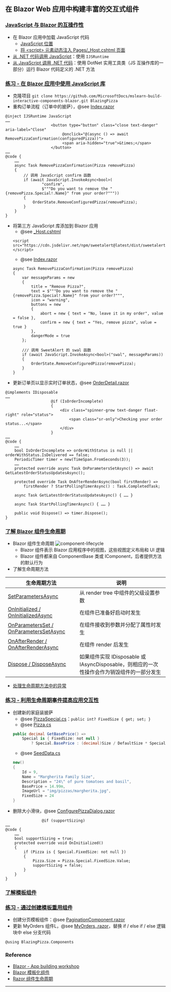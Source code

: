 ## 在 Blazor Web 应用中构建丰富的交互式组件
### [JavaScript 与 Blazor 的互操作性](https://learn.microsoft.com/zh-cn/training/modules/blazor-build-rich-interactive-components/2-create-user-interfaces-blazor-components)
- 在 Blazor 应用中加载 JavaScript 代码
    - [JavaScript 位置](https://learn.microsoft.com/zh-cn/aspnet/core/blazor/javascript-interoperability/#javascript-location)
    - [将 \<script> 元素动态注入 Pages/_Host.cshtml 页面](https://learn.microsoft.com/zh-cn/aspnet/core/blazor/fundamentals/startup)
- [从 .NET 代码调用 JavaScript](https://learn.microsoft.com/zh-cn/aspnet/core/blazor/javascript-interoperability/call-javascript-from-dotnet)：使用 `IJSRuntime`
- [从 JavaScript 调用 .NET 代码](https://learn.microsoft.com/zh-cn/aspnet/core/blazor/javascript-interoperability/call-dotnet-from-javascript)：使用 DotNet 实用工具类（JS 互操作库的一部分）运行 Blazor 代码定义的 .NET 方法
### [练习 - 在 Blazor 应用中使用 JavaScript 库](https://learn.microsoft.com/zh-cn/training/modules/blazor-build-rich-interactive-components/3-exercise-use-javascript-libraries-blazor-apps)
- 克隆项目 `git clone https://github.com/MicrosoftDocs/mslearn-build-interactive-components-blazor.git BlazingPizza`
- 重构订单流程（订单中的披萨），@see [Index.razor](Pages/Index.razor)
```razor
@inject IJSRuntime JavaScript
……
                    <button type="button" class="close text-danger" aria-label="Close"
                         @onclick="@(async () => await RemovePizzaConfirmation(configuredPizza))">
                         <span aria-hidden="true">&times;</span>
                    </button>
……
@code {
    ……
    async Task RemovePizzaConfirmation(Pizza removePizza)
    {
        // 调用 JavaScript confirm 函数
        if (await JavaScript.InvokeAsync<bool>(
                "confirm",
                $"""Do you want to remove the "{removePizza.Special!.Name}" from your order?"""))
        {
            OrderState.RemoveConfiguredPizza(removePizza);
        }
    }
}
```
- 将第三方 JavaScript 库添加到 Blazor 应用
    - @see [_Host.cshtml](Pages/_Host.cshtml)
    ```cshtml
    <script src="https://cdn.jsdelivr.net/npm/sweetalert@latest/dist/sweetalert.min.js"></script>
    ```
    - @see [Index.razor](Pages/Index.razor)
    ```razor
    async Task RemovePizzaConfirmation(Pizza removePizza)
    {
        var messageParams = new
        {
            title = "Remove Pizza?",
            text = $"""Do you want to remove the "{removePizza.Special!.Name}" from your order?""",
            icon = "warning",
            buttons = new
            {
                abort = new { text = "No, leave it in my order", value = false },
                confirm = new { text = "Yes, remove pizza", value = true }
            },
            dangerMode = true
        };

        /// 调用 SweetAlert 的 swal 函数
        if (await JavaScript.InvokeAsync<bool>("swal", messageParams))
        {
            OrderState.RemoveConfiguredPizza(removePizza);
        }
    }
    ```
- 更新订单页以显示实时订单状态，@see [OrderDetail.razor](Pages/OrderDetail.razor)
```razor
@implements IDisposable
……
                    @if (IsOrderIncomplete)
                    {
                        <div class="spinner-grow text-danger float-right" role="status">
                            <span class="sr-only">Checking your order status...</span>
                        </div>
                    }
……
@code {
    ……
    bool IsOrderIncomplete => orderWithStatus is null || orderWithStatus.IsDelivered == false;
    PeriodicTimer timer = new(TimeSpan.FromSeconds(3));
    ……
    protected override async Task OnParametersSetAsync() => await GetLatestOrderStatusUpdatesAsync();

    protected override Task OnAfterRenderAsync(bool firstRender) =>
        firstRender ? StartPollingTimerAsync() : Task.CompletedTask;

    async Task GetLatestOrderStatusUpdatesAsync() { …… }

    async Task StartPollingTimerAsync() { …… }

    public void Dispose() => timer.Dispose();
}
```
### [了解 Blazor 组件生命周期](https://learn.microsoft.com/zh-cn/training/modules/blazor-build-rich-interactive-components/4-improve-app-interactivity-lifecycle-events)
- Blazor 组件生命周期
![component-lifecycle](https://learn.microsoft.com/zh-cn/training/aspnetcore/blazor-build-rich-interactive-components/media/4-component-lifecycle.png)
    - Blazor 组件表示 Blazor 应用程序中的视图，这些视图定义布局和 UI 逻辑
    - Blazor 组件都来自 ComponentBase 类或 IComponent，后者提供方法的默认行为
- 了解生命周期方法

| 生命周期方法                                                                                                                                                                                                                                  | 说明                                                           |
|-----------------------------------------------------------------------------------------------------------------------------------------------------------------------------------------------------------------------------------------|--------------------------------------------------------------|
| [SetParametersAsync](https://learn.microsoft.com/zh-cn/training/modules/blazor-build-rich-interactive-components/4-improve-app-interactivity-lifecycle-events#the-setparametersasync-method)                                            | 从 render tree 中组件的父级设置参数                                     |
| [OnInitialized / OnInitializedAsync](https://learn.microsoft.com/zh-cn/training/modules/blazor-build-rich-interactive-components/4-improve-app-interactivity-lifecycle-events#the-oninitialized-and-oninitializedasync-methods)         | 在组件已准备好启动时发生                                                 |
| [OnParametersSet / OnParametersSetAsync](https://learn.microsoft.com/zh-cn/training/modules/blazor-build-rich-interactive-components/4-improve-app-interactivity-lifecycle-events#the-onparametersset-and-onparameterssetasync-methods) | 在组件接收到参数并分配了属性时发生                                            |
| [OnAfterRender / OnAfterRenderAsync](https://learn.microsoft.com/zh-cn/training/modules/blazor-build-rich-interactive-components/4-improve-app-interactivity-lifecycle-events#the-onafterrender-and-onafterrenderasync-methods)         | 在组件 render 后发生                                               |
| [Dispose / DisposeAsync](https://learn.microsoft.com/zh-cn/training/modules/blazor-build-rich-interactive-components/4-improve-app-interactivity-lifecycle-events#the-dispose-and-disposeasync-methods)                                 | 如果组件实现 IDisposable 或 IAsyncDisposable，则相应的一次性操作会作为销毁组件的一部分发生 |
- [处理生命周期方法中的异常](https://learn.microsoft.com/zh-cn/aspnet/core/blazor/fundamentals/handle-errors)
### [练习 - 利用生命周期事件提高应用交互性](https://learn.microsoft.com/zh-cn/training/modules/blazor-build-rich-interactive-components/5-exercise-improve-app-interactivity-lifecycle-events)
- 创建新的家庭装披萨
    - @see [PizzaSpecial.cs](Models/PizzaSpecial.cs)：`public int? FixedSize { get; set; }`
    - @see [Pizza.cs](Models/Pizza.cs)
    ```csharp
    public decimal GetBasePrice() =>
        Special is { FixedSize: not null }
            ? Special.BasePrice : (decimal)Size / DefaultSize * Special?.BasePrice ?? 1;
    ```
    - @see [SeedData.cs](Data/SeedData.cs)
    ```csharp
    new()
    {
        Id = 9,
        Name = "Margherita Family Size",
        Description = "24\" of pure tomatoes and basil",
        BasePrice = 14.99m,
        ImageUrl = "img/pizzas/margherita.jpg",
        FixedSize = 24
    }
    ```
- 删除大小滑块，@see [ConfigurePizzaDialog.razor](Shared/ConfigurePizzaDialog.razor)
```razor
                @if (supportSizing)
……
@code {
    ……
    bool supportSizing = true;
    protected override void OnInitialized()
    {
        if (Pizza is { Special.FixedSize: not null })
        {
            Pizza.Size = Pizza.Special.FixedSize.Value;
            supportSizing = false;
        }
    }
}
```
### [了解模板组件](https://learn.microsoft.com/zh-cn/training/modules/blazor-build-rich-interactive-components/6-reuse-components-creating-templates)
### [练习 - 通过创建模板重用组件](https://learn.microsoft.com/zh-cn/training/modules/blazor-build-rich-interactive-components/7-exercise-reuse-components-creating-templates)
- 创建分页模板组件：@see [PaginationComponent.razor](Components/PaginationComponent.razor)
- 更新 MyOrders 组件L，@see [MyOrders,.razor](Pages/MyOrders.razor)，替换 if / else if / else 逻辑块中 else 分支代码
```razor
@using BlazingPizza.Components
```
### Reference
- [Blazor - App building workshop](https://github.com/dotnet-presentations/blazor-workshop)
- [Blazor 模板化组件](https://learn.microsoft.com/zh-cn/aspnet/core/blazor/components/templated-components)
- [Razor 组件生命周期](https://learn.microsoft.com/zh-cn/aspnet/core/blazor/components/lifecycle)
---
